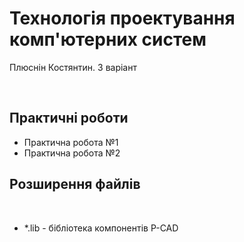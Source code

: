 # Технологія проектування комп'ютерних систем</br>
<p>Плюснін Костянтин. 3 варіант</p></br>
<h2>Практичні роботи</h2>
<ul>
  <li>Практична робота №1</li>
  <li>Практична робота №2</li>
</ul>
<h2>Розширення файлів</h2></br>
<ul>
  <li>*.lib - бібліотека компонентів P-CAD</li>
</ul>
